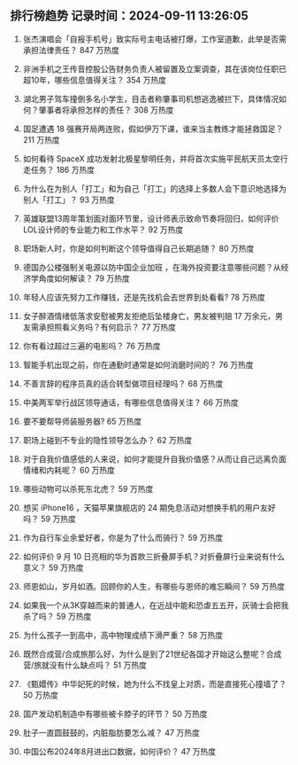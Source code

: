 
## 排行榜趋势 记录时间：2024-09-11 13:26:05
  
  1. 张杰演唱会「自报手机号」致实际号主电话被打爆，工作室道歉，此举是否需承担法律责任？ 847 万热度
    
  2. 非洲手机之王传音控股公告财务负责人被留置及立案调查，其在该岗位任职已超10年，哪些信息值得关注？ 354 万热度
    
  3. 湖北男子驾车撞倒多名小学生，目击者称肇事司机想逃逸被拦下，具体情况如何？肇事者将承担怎样的责任？ 308 万热度
    
  4. 国足遭遇 18 强赛开局两连败，假如伊万下课，谁来当主教练才能拯救国足？ 211 万热度
    
  5. 如何看待 SpaceX 成功发射北极星黎明任务，并将首次实施平民航天员太空行走任务？ 186 万热度
    
  6. 为什么在为别人「打工」和为自己「打工」的选择上多数人会下意识地选择为别人「打工」？ 93 万热度
    
  7. 英雄联盟13周年策划面对面环节里，设计师表示致命节奏将回归，如何评价LOL设计师的专业能力和工作水平？ 92 万热度
    
  8. 职场新人时，你是如何判断这个领导值得自己长期追随？ 80 万热度
    
  9. 德国办公楼强制关电源以防中国企业加班 ，在海外投资要注意哪些问题？从经济学角度如何解读？ 79 万热度
    
  10. 年轻人应该先努力工作赚钱，还是先找机会去世界到处看看? 78 万热度
    
  11. 女子醉酒情绪低落求安慰被男友拒绝后坠楼身亡，男友被判赔 17 万余元，男友需承担照看义务吗？有何启示？ 77 万热度
    
  12. 你有看过超过三遍的电影吗？ 76 万热度
    
  13. 智能手机出现之前，你在通勤时通常是如何消磨时间的？ 76 万热度
    
  14. 不善言辞的程序员真的适合转型做项目经理吗？ 68 万热度
    
  15. 中美两军举行战区领导通话，有哪些信息值得关注？ 66 万热度
    
  16. 要不要帮导师装服务器? 65 万热度
    
  17. 职场上碰到不专业的隐性领导怎么办？ 62 万热度
    
  18. 对于自我价值感低的人来说，如何才能提升自我价值感？从而让自己远离负面情绪和内耗呢？ 60 万热度
    
  19. 哪些动物可以杀死东北虎？ 59 万热度
    
  20. 想买 iPhone16 ，天猫苹果旗舰店的 24 期免息活动对想换手机的用户友好吗？ 59 万热度
    
  21. 作为自行车业余爱好者，你是为了什么而骑行？ 59 万热度
    
  22. 如何评价 9 月 10 日亮相的华为首款三折叠屏手机？对折叠屏行业来说有什么意义？ 59 万热度
    
  23. 师恩如山，岁月如酒。回顾你的人生，有哪些与恩师的难忘瞬间？ 59 万热度
    
  24. 如果我一个从3K穿越而来的普通人，在近战中能和恐虐五五开，灰骑士会把我杀了吗？ 59 万热度
    
  25. 为什么孩子一到高中，高中物理成绩下滑严重？ 58 万热度
    
  26. 既然合成营/合成旅那么好，为什么是到了21世纪各国才开始这么整呢？合成营/旅就没有什么缺点吗？ 51 万热度
    
  27. 《甄嬛传》中华妃死的时候，她为什么不找皇上对质，而是直接死心撞墙了？ 50 万热度
    
  28. 国产发动机制造中有哪些被卡脖子的环节？ 50 万热度
    
  29. 肚子一直圆鼓鼓的，内脏脂肪要怎么减？ 47 万热度
    
  30. 中国公布2024年8月进出口数据，如何评价？ 47 万热度
    
